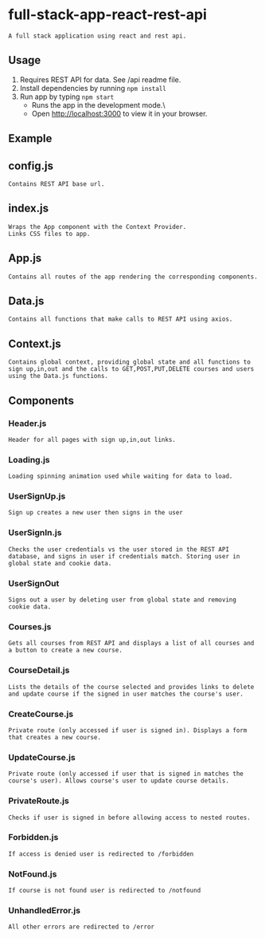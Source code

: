 # full-stack-app-react-rest-api

    A full stack application using react and rest api.

## Usage

1. Requires REST API for data. See /api readme file.
2. Install dependencies by running `npm install`
3. Run app by typing `npm start`
   - Runs the app in the development mode.\
   - Open [http://localhost:3000](http://localhost:3000) to view it in your browser.

## Example

## config.js

    Contains REST API base url.

## index.js

    Wraps the App component with the Context Provider.
    Links CSS files to app.

## App.js

    Contains all routes of the app rendering the corresponding components.

## Data.js

    Contains all functions that make calls to REST API using axios.

## Context.js

    Contains global context, providing global state and all functions to sign up,in,out and the calls to GET,POST,PUT,DELETE courses and users using the Data.js functions.

## Components

### Header.js

    Header for all pages with sign up,in,out links.

### Loading.js

    Loading spinning animation used while waiting for data to load.

### UserSignUp.js

    Sign up creates a new user then signs in the user

### UserSignIn.js

    Checks the user credentials vs the user stored in the REST API database, and signs in user if credentials match. Storing user in global state and cookie data.

### UserSignOut

    Signs out a user by deleting user from global state and removing cookie data.

### Courses.js

    Gets all courses from REST API and displays a list of all courses and a button to create a new course.

### CourseDetail.js

    Lists the details of the course selected and provides links to delete and update course if the signed in user matches the course's user.

### CreateCourse.js

    Private route (only accessed if user is signed in). Displays a form that creates a new course.

### UpdateCourse.js

    Private route (only accessed if user that is signed in matches the course's user). Allows course's user to update course details.

### PrivateRoute.js

    Checks if user is signed in before allowing access to nested routes.

### Forbidden.js

    If access is denied user is redirected to /forbidden

### NotFound.js

    If course is not found user is redirected to /notfound

### UnhandledError.js

    All other errors are redirected to /error
